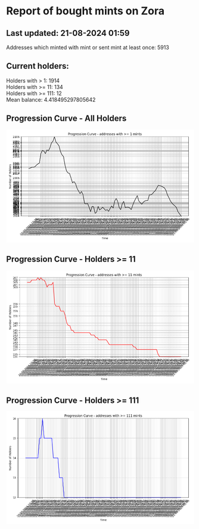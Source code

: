 # Report of bought mints on Zora
## Last updated: 21-08-2024 01:59
Addresses which minted with mint or sent mint at least once: 5913

## Current holders:
Holders with > 1: 1914  
Holders with >= 11: 134  
Holders with >= 111: 12  
Mean balance: 4.418495297805642  

## Progression Curve - All Holders
![addresses with >= 1 mint](progression_curve_all.png)
## Progression Curve - Holders >= 11
![addresses with >= 11 mints](progression_curve_gt_11.png)
## Progression Curve - Holders >= 111
![addresses with >= 111 mints](progression_curve_gt_111.png)

